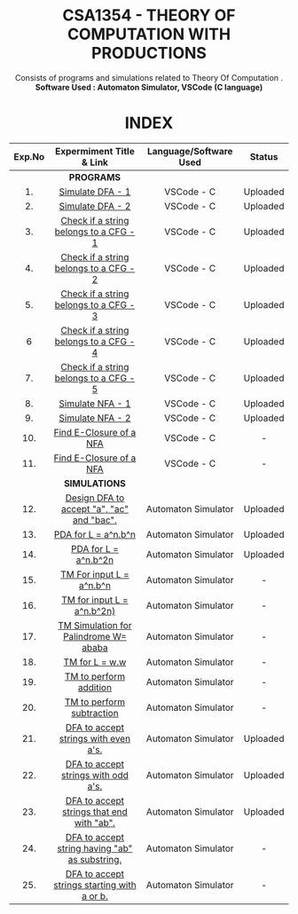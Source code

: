 <h1 align = "center">
  CSA1354 - THEORY OF COMPUTATION WITH PRODUCTIONS
</h1>

<div align="center">
Consists of programs and simulations related to Theory Of Computation .<br/>
<strong> Software Used : Automaton Simulator, VSCode (C language)  </strong>
</div>

<h1 align="center"> INDEX </h1>
<div align="center">

|Exp.No 		|Expermiment Title & Link  	|Language/Software Used |Status |
|:---:|:---:|:---:|:---:|
| | **PROGRAMS** | |  |
|1.		|[Simulate DFA - 1](#exp1)	|VSCode - C |Uploaded |
|2.		|[Simulate DFA - 2](#exp2)<br/>	|VSCode - C |Uploaded |
|3.		|[Check if a string belongs to a CFG - 1](#exp3)<br/>	|VSCode - C |Uploaded |
|4.		|[Check if a string belongs to a CFG - 2](#exp4)<br/>	|VSCode - C |Uploaded |
|5.		|[Check if a string belongs to a CFG - 3](#exp5)<br/>	|VSCode - C |Uploaded |
|6		|[Check if a string belongs to a CFG - 4](#exp6)<br/>	|VSCode - C |Uploaded |
|7.		|[Check if a string belongs to a CFG - 5](#exp7)<br/>	|VSCode - C |Uploaded |
|8.		|[Simulate NFA - 1](#exp8)<br/>	|VSCode - C |Uploaded |
|9.		|[Simulate NFA - 2](#exp9)<br/>	|VSCode - C |Uploaded |
|10.	|[Find E-Closure of a NFA](#exp10)<br/>	|VSCode - C |- |
|11.	|[Find E-Closure of a NFA](#exp10)<br/>	|VSCode - C |- |
| | **SIMULATIONS** ||  |
|12.		|[Design DFA to accept "a", "ac" and "bac". ](#exp11)	|Automaton Simulator |Uploaded |
|13.		|[PDA for L = a^n.b^n](#exp12)<br/>	|Automaton Simulator |Uploaded |
|14.		|[PDA for L = a^n.b^2n](#exp13)<br/>	|Automaton Simulator |Uploaded |
|15.		|[TM  For input L =  a^n.b^n](#exp14)<br/>	|Automaton Simulator |- |
|16.		|[TM  for input L = a^n.b^2n)](#exp15)<br/>	|Automaton Simulator |- |
|17.		|[TM  Simulation  for Palindrome W= ababa ](#exp16)<br/>	|Automaton Simulator |- |
|18.		|[TM for L = w.w ](#exp17)<br/>	|Automaton Simulator |- |
|19.		|[TM to  perform addition ](#exp17)<br/>	|Automaton Simulator |- |
|20.		|[TM to perform  subtraction](#exp18)<br/>	|Automaton Simulator |- |
|21.		|[DFA to accept strings with even a's. ](#exp18)<br/>	|Automaton Simulator |Uploaded |
|22.		|[DFA to accept strings with odd a's. ](#exp18)<br/>	|Automaton Simulator |Uploaded |
|23.		|[DFA to accept strings that end with "ab".](#exp18)<br/>	|Automaton Simulator |Uploaded |
|24.		|[DFA to accept string having "ab" as substring.](#exp18)<br/>	|Automaton Simulator |- |
|25.		|[DFA to accept strings starting with a or b.](#exp18)<br/>	|Automaton Simulator |- |
